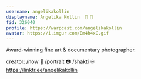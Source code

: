 ```yaml
---
username: angelikakollin
displayname: Angelika Kollin  🎩 🔵
fid: 326040
profile: https://warpcast.com/angelikakollin
avatar: https://i.imgur.com/Em4h4xG.gif
---
```

Award-winning fine art & documentary photographer.   
  
  
  
  
  
  
  
  
  
  
  
  
  
  
  
  
  
  
  
  
  
  
  
  
  
  
  
  
  
  
  
  
creator: /now 🪷 /portrait 📷 /shakti ♾️  
https://linktr.ee/angelikakollin  
